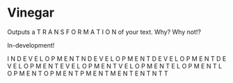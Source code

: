 # Vinegar
Outputs a T R A N S F O R M A T I O N of your text. Why? Why not!?

In-development!

I N   D E V E L O P M E N T
N   D E V E L O P M E N T
  D E V E L O P M E N T
D E V E L O P M E N T
E V E L O P M E N T
V E L O P M E N T
E L O P M E N T
L O P M E N T
O P M E N T
P M E N T
M E N T
E N T
N T
T
